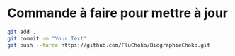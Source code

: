 # Commande à faire pour mettre à jour

```bash
git add .
git commit -m "Your Text"
git push --force https://github.com/FluChoko/BiographieChoko.git
```

